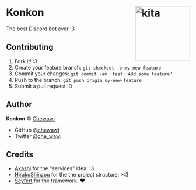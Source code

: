 # Konkon <img style="float: right" align="right" width=150 src="https://media.discordapp.net/stickers/1139982391818063872.png" alt="kita" />

The best Discord bot ever :3

## Contributing

1. Fork it! :3
2. Create your feature branch: `git checkout -b my-new-feature`
3. Commit your changes: `git commit -am 'feat: Add some feature'`
4. Push to the branch: `git push origin my-new-feature`
5. Submit a pull request :D

## Author

**Konkon** © [Chewawi](https://github.com/Chewawi)

* GitHub [@chewawi](https://github.com/Chewawi)
* Twitter [@che_wawi](https://x.com/che_wawi)

## Credits

* [Akashi](https://github.com/akashibot/akashi/) for the "services" idea. :3
* [HirakuShinzou](https://github.com/OpenWaifu-Project/HirakuShinzou/) for the the project structure. >:3
* [Seyfert](https://github.com/Seyfert) for the framework. :heart:
